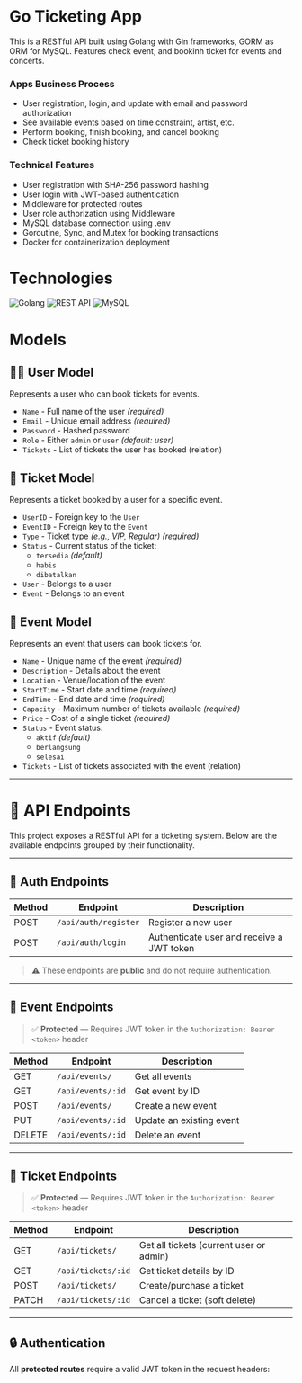 # Go Ticketing App
This is a RESTful API built using Golang with Gin frameworks, GORM as ORM for MySQL. Features check event, and bookinh ticket for events and concerts. 

### Apps Business Process 
* User registration, login, and update with email and password authorization
* See available events based on time constraint, artist, etc.
* Perform booking, finish booking, and cancel booking
* Check ticket booking history

### Technical Features
* User registration with SHA-256 password hashing
* User login with JWT-based authentication
* Middleware for protected routes
* User role authorization using Middleware
* MySQL database connection using .env
* Goroutine, Sync, and Mutex for booking transactions
* Docker for containerization deployment

# Technologies
![Golang](https://img.shields.io/badge/golang-%2300ADD8.svg?style=for-the-badge&logo=go&logoColor=white)  ![REST API](https://img.shields.io/badge/restapi-%23000000.svg?style=for-the-badge&logo=swagger&logoColor=white)   ![MySQL](https://img.shields.io/badge/mysql-%234479A1.svg?style=for-the-badge&logo=mysql&logoColor=white)

# Models

## 🧑‍💼 User Model

Represents a user who can book tickets for events.

- `Name` - Full name of the user *(required)*
- `Email` - Unique email address *(required)*
- `Password` - Hashed password
- `Role` - Either `admin` or `user` *(default: user)*
- `Tickets` - List of tickets the user has booked (relation)

## 🎫 Ticket Model

Represents a ticket booked by a user for a specific event.

- `UserID` - Foreign key to the `User`
- `EventID` - Foreign key to the `Event`
- `Type` - Ticket type *(e.g., VIP, Regular)* *(required)*
- `Status` - Current status of the ticket:  
  - `tersedia` *(default)*  
  - `habis`  
  - `dibatalkan`  
- `User` - Belongs to a user
- `Event` - Belongs to an event

## 📅 Event Model

Represents an event that users can book tickets for.

- `Name` - Unique name of the event *(required)*
- `Description` - Details about the event
- `Location` - Venue/location of the event
- `StartTime` - Start date and time *(required)*
- `EndTime` - End date and time *(required)*
- `Capacity` - Maximum number of tickets available *(required)*
- `Price` - Cost of a single ticket *(required)*
- `Status` - Event status:
  - `aktif` *(default)*  
  - `berlangsung`  
  - `selesai`  
- `Tickets` - List of tickets associated with the event (relation)

---

# 📡 API Endpoints

This project exposes a RESTful API for a ticketing system. Below are the available endpoints grouped by their functionality.

---

## 🔐 Auth Endpoints

| Method | Endpoint            | Description          |
|--------|---------------------|----------------------|
| POST   | `/api/auth/register` | Register a new user  |
| POST   | `/api/auth/login`    | Authenticate user and receive a JWT token |

> ⚠️ These endpoints are **public** and do not require authentication.

---

## 📅 Event Endpoints

> ✅ **Protected** — Requires JWT token in the `Authorization: Bearer <token>` header

| Method | Endpoint             | Description              |
|--------|----------------------|--------------------------|
| GET    | `/api/events/`       | Get all events           |
| GET    | `/api/events/:id`    | Get event by ID          |
| POST   | `/api/events/`       | Create a new event       |
| PUT    | `/api/events/:id`    | Update an existing event |
| DELETE | `/api/events/:id`    | Delete an event          |

---

## 🎫 Ticket Endpoints

> ✅ **Protected** — Requires JWT token in the `Authorization: Bearer <token>` header

| Method | Endpoint               | Description               |
|--------|------------------------|---------------------------|
| GET    | `/api/tickets/`        | Get all tickets (current user or admin) |
| GET    | `/api/tickets/:id`     | Get ticket details by ID  |
| POST   | `/api/tickets/`        | Create/purchase a ticket  |
| PATCH  | `/api/tickets/:id`     | Cancel a ticket (soft delete) |

---

## 🔒 Authentication

All **protected routes** require a valid JWT token in the request headers:


